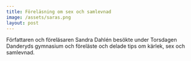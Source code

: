 ```yaml
---
title: Föreläsning om sex och samlevnad
image: /assets/saras.png
layout: post
---
```


Författaren och föreläsaren Sandra Dahlén besökte under Torsdagen Danderyds gymnasium och föreläste och delade tips om kärlek, sex och samlevnad.
